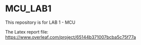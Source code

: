# MCU_LAB1
This repository is for LAB 1 - MCU

The Latex report file: https://www.overleaf.com/project/65144b371007bcba5c75f77a
